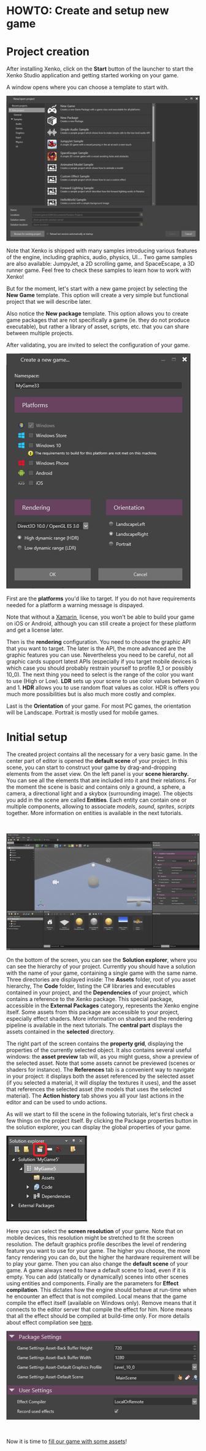 # HOWTO: Create and setup new game

# Project creation

After installing Xenko, click on the **Start** button of the launcher to start the Xenko Studio application and getting started working on your game.

A window opens where you can choose a template to start with.

![media/howto-create-and-setup-new-game-1.png](media/howto-create-and-setup-new-game-1.png) 

Note that Xenko is shipped with many samples introducing various features of the engine, including graphics, audio, physics, UI... Two game samples are also available: JumpyJet, a 2D scrolling game, and SpaceEscape, a 3D runner game. Feel free to check these samples to learn how to work with Xenko!

But for the moment, let's start with a new game project by selecting the **New Game** template. This option will create a very simple but functional project that we will describe later.

Also notice the **New package** template. This option allows you to create game packages that are not specifically a game (ie. they do not produce executable), but rather a library of asset, scripts, etc. that you can share between multiple projects.

After validating, you are invited to select the configuration of your game.

![media/howto-create-and-setup-new-game-2.png](media/howto-create-and-setup-new-game-2.png) 

First are the **platforms** you'd like to target. If you do not have requirements needed for a platform a warning message is dispayed.

Note that without a [Xamarin ](https://xamarin.com/platform) license, you won't be able to build your game on iOS or Android, although you can still create a project for these platform and get a license later.

Then is the **rendering** configuration. You need to choose the graphic API that you want to target. The later is the API, the more advanced are the graphic features you can use. Nevertheless you need to be careful, not all graphic cards support latest APIs (especially if you target mobile devices is which case you should probably restrain yourself to profile 9_1 or possibly 10_0). The next thing you need to select is the range of the color you want to use (High or Low). **LDR** sets up your scene to use color values between 0 and 1. **HDR** allows you to use random float values as color. HDR is offers you much more possibilities but is also much more costly and complex.

Last is the **Orientation** of your game. For most PC games, the orientation will be Landscape. Portrait is mostly used for mobile games.

# Initial setup

The created project contains all the necessary for a very basic game. In the center part of editor is opened the **default scene** of your project. In this scene, you can start to construct your game by drag-and-dropping elements from the asset view. On the left panel is your **scene hierarchy.** You can see all the elements that are included into it and their relations. For the moment the scene is basic and contains only a ground, a sphere, a camera, a directional light and a skybox (surrounding image). The objects you add in the scene are called **Entities**. Each entity can contain one or multiple components, allowing to associate *models*, *sound*, *sprites*, *scripts* together. More information on entities is available in the next tutorials.

 

![media/howto-create-and-setup-new-game-3.png](media/howto-create-and-setup-new-game-3.png) 

On the bottom of the screen, you can see the **Solution explorer**, where you can see the hierarchy of your project. Currently you should have a solution with the name of your game, containing a single game with the same name. Three directories are displayed inside: The **Assets** folder, root of you asset hierarchy, The **Code** folder, listing the C# libraries and executables contained in your project, and the **Dependencies** of your project, which contains a reference to the Xenko package. This special package, accessible in the **External Packages** category, represents the Xenko engine itself. Some assets from this package are accessible to your project, especially effect shaders. More information on shaders and the rendering pipeline is available in the next tutorials. The **central part** displays the assets contained in the **selected** directory.

The right part of the screen contains the **property grid**, displaying the properties of the currently selected object. It also contains several useful windows: the **asset preview** tab will, as you might guess, show a preview of the selected asset. Note that some assets cannot be previewed (scenes or shaders for instance). The **References** tab is a convenient way to navigate in your project: it displays both the asset referenced by the selected asset (if you selected a material, it will display the textures it uses), and the asset that references the selected asset (the models that uses the selected material). The **Action history** tab shows you all your last actions in the editor and can be used to undo actions.

As will we start to fill the scene in the following tutorials, let's first check a few things on the project itself. By clicking the Package properties button in the solution explorer, you can display the global properties of your game.

![media/howto-create-and-setup-new-game-4.png](media/howto-create-and-setup-new-game-4.png) 

Here you can select the **screen resolution** of your game. Note that on mobile devices, this resolution might be stretched to fit the screen resolution. The default graphics profile describes the level of rendering feature you want to use for your game. The higher you choose, the more fancy rendering you can do, but the higher the hardware requirement will be to play your game. Then you can also change the **default scene** of your game. A game always need to have a default scene to load, even if it is empty. You can add (statically or dynamically) scenes into other scenes using entities and components. Finally are the parameters for **Effect compilation**. This dictates how the engine should behave at run-time when he encounter an effect that is not compiled. Local means that the game compile the effect itself (available on Windows only). Remove means that it connects to the editor server that compile the effect for him. None means that all the effect should be compiled at build-time only. For more details about effect compilation see [here](howto-generate-effects-on-mobile-devices.md).

![media/howto-create-and-setup-new-game-5.png](media/howto-create-and-setup-new-game-5.png) 

 

Now it is time to [fill our game with some assets](howto-create-or-import-asset-data.md)!

 

 

